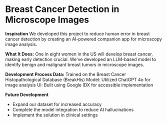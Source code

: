 # Breast Cancer Detection in Microscope Images

**Inspiration** 
We developed this project to reduce human error in breast cancer detection by creating an AI-powered companion app for microscopy image analysis.

**What It Does:**
One in eight women in the US will develop breast cancer, making early detection crucial. We've developed an LLM-based model to identify benign and malignant breast tumors in microscope images.

**Development Process Data:** 
Trained on the Breast Cancer Histopathological Database (BreakHis) Model: Utilized ChatGPT 4o for image analysis UI: Built using Google IDX for accessible implementation

**Future Development**
- Expand our dataset for increased accuracy
- Complete the model integration to reduce AI hallucinations
- Implement the solution in clinical settings
